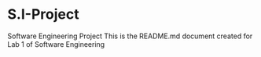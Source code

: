 # S.I-Project
Software Engineering Project
This is the README.md document created for Lab 1 of Software Engineering
